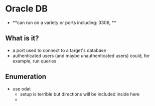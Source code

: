 
# Oracle DB 
- **can run on a variety or ports including: 3306, **

## What is it?
- a port used to connect to a target's database
- authenticated users (and maybe unauthenticated users) could, for example, run queries

## Enumeration
- use odat
  - setup is terrible but directions will be included inside here
  - 


